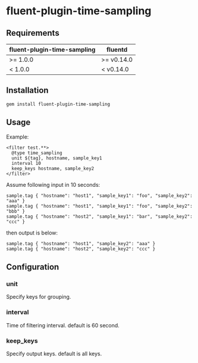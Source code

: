 # fluent-plugin-time-sampling

## Requirements

| fluent-plugin-time-sampling | fluentd    |
|-----------------------------|------------|
| >= 1.0.0                    | >= v0.14.0 |
| <  1.0.0                    | <  v0.14.0 |

## Installation
```
gem install fluent-plugin-time-sampling
```

## Usage
Example:
```
<filter test.**>
  @type time_sampling
  unit ${tag}, hostname, sample_key1
  interval 10
  keep_keys hostname, sample_key2
</filter>
```

Assume following input in 10 seconds:
```
sample.tag { "hostname": "host1", "sample_key1": "foo", "sample_key2": "aaa" }
sample.tag { "hostname": "host1", "sample_key1": "foo", "sample_key2": "bbb" }
sample.tag { "hostname": "host2", "sample_key1": "bar", "sample_key2": "ccc" }
```

then output is below:
```
sample.tag { "hostname": "host1", "sample_key2": "aaa" }
sample.tag { "hostname": "host2", "sample_key2": "ccc" }
```

## Configuration

### unit
Specify keys for grouping.

### interval
Time of filtering interval. default is 60 second.

### keep_keys
Specify output keys. default is all keys.
